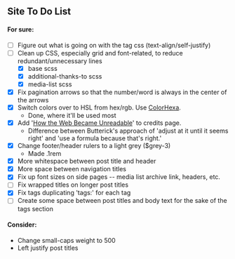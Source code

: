 ## Site To Do List

#### For sure:
- [ ] Figure out what is going on with the tag css (text-align/self-justify)
- [ ] Clean up CSS, especially grid and font-related, to reduce redundant/unnecessary lines
  - [x] base scss
  - [x] additional-thanks-to scss
  - [x] media-list scss
- [x] Fix pagination arrows so that the number/word is always in the center of the arrows
- [x] Switch colors over to HSL from hex/rgb. Use [ColorHexa](https://www.colorhexa.com).
  - Done, where it'll be used most
- [x] Add '[How the Web Became Unreadable](https://www.wired.com/2016/10/how-the-web-became-unreadable/)' to credits page.
  - Difference between Butterick's approach of 'adjust at it until it seems right' and 'use a formula because that's right.'
- [x] Change footer/header rulers to a light grey ($grey-3)
  - Made .1rem
- [x] More whitespace between post title and header
- [x] More space between navigation titles
- [x] Fix up font sizes on side pages -- media list archive link, headers, etc.
- [ ] Fix wrapped titles on longer post titles
- [x] Fix tags duplicating 'tags:' for each tag
- [ ] Create some space between post titles and body text for the sake of the tags section

#### Consider:
* Change small-caps weight to 500
* Left justify post titles